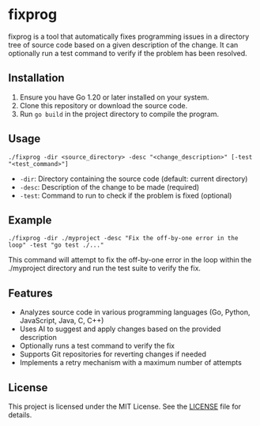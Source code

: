 # fixprog

fixprog is a tool that automatically fixes programming issues in a directory tree of source code based on a given description of the change. It can optionally run a test command to verify if the problem has been resolved.

## Installation

1. Ensure you have Go 1.20 or later installed on your system.
2. Clone this repository or download the source code.
3. Run `go build` in the project directory to compile the program.

## Usage

```
./fixprog -dir <source_directory> -desc "<change_description>" [-test "<test_command>"]
```

- `-dir`: Directory containing the source code (default: current directory)
- `-desc`: Description of the change to be made (required)
- `-test`: Command to run to check if the problem is fixed (optional)

## Example

```
./fixprog -dir ./myproject -desc "Fix the off-by-one error in the loop" -test "go test ./..."
```

This command will attempt to fix the off-by-one error in the loop within the ./myproject directory and run the test suite to verify the fix.

## Features

- Analyzes source code in various programming languages (Go, Python, JavaScript, Java, C, C++)
- Uses AI to suggest and apply changes based on the provided description
- Optionally runs a test command to verify the fix
- Supports Git repositories for reverting changes if needed
- Implements a retry mechanism with a maximum number of attempts

## License

This project is licensed under the MIT License. See the [LICENSE](LICENSE) file for details.


